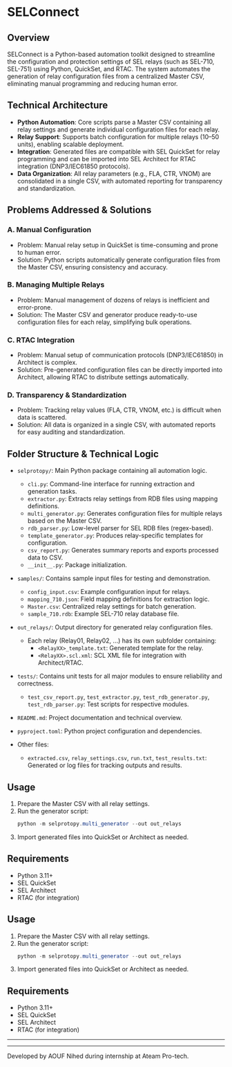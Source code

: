 # SELConnect

## Overview
SELConnect is a Python-based automation toolkit designed to streamline the configuration and protection settings of SEL relays (such as SEL-710, SEL-751) using Python, QuickSet, and RTAC. The system automates the generation of relay configuration files from a centralized Master CSV, eliminating manual programming and reducing human error.

## Technical Architecture
- **Python Automation**: Core scripts parse a Master CSV containing all relay settings and generate individual configuration files for each relay.
- **Relay Support**: Supports batch configuration for multiple relays (10–50 units), enabling scalable deployment.
- **Integration**: Generated files are compatible with SEL QuickSet for relay programming and can be imported into SEL Architect for RTAC integration (DNP3/IEC61850 protocols).
- **Data Organization**: All relay parameters (e.g., FLA, CTR, VNOM) are consolidated in a single CSV, with automated reporting for transparency and standardization.

## Problems Addressed & Solutions

### A. Manual Configuration
- Problem: Manual relay setup in QuickSet is time-consuming and prone to human error.
- Solution: Python scripts automatically generate configuration files from the Master CSV, ensuring consistency and accuracy.

### B. Managing Multiple Relays
- Problem: Manual management of dozens of relays is inefficient and error-prone.
- Solution: The Master CSV and generator produce ready-to-use configuration files for each relay, simplifying bulk operations.

### C. RTAC Integration
- Problem: Manual setup of communication protocols (DNP3/IEC61850) in Architect is complex.
- Solution: Pre-generated configuration files can be directly imported into Architect, allowing RTAC to distribute settings automatically.

### D. Transparency & Standardization
- Problem: Tracking relay values (FLA, CTR, VNOM, etc.) is difficult when data is scattered.
- Solution: All data is organized in a single CSV, with automated reports for easy auditing and standardization.


## Folder Structure & Technical Logic

- `selprotopy/`: Main Python package containing all automation logic.
	- `cli.py`: Command-line interface for running extraction and generation tasks.
	- `extractor.py`: Extracts relay settings from RDB files using mapping definitions.
	- `multi_generator.py`: Generates configuration files for multiple relays based on the Master CSV.
	- `rdb_parser.py`: Low-level parser for SEL RDB files (regex-based).
	- `template_generator.py`: Produces relay-specific templates for configuration.
	- `csv_report.py`: Generates summary reports and exports processed data to CSV.
	- `__init__.py`: Package initialization.

- `samples/`: Contains sample input files for testing and demonstration.
	- `config_input.csv`: Example configuration input for relays.
	- `mapping_710.json`: Field mapping definitions for extraction logic.
	- `Master.csv`: Centralized relay settings for batch generation.
	- `sample_710.rdb`: Example SEL-710 relay database file.

- `out_relays/`: Output directory for generated relay configuration files.
	- Each relay (Relay01, Relay02, ...) has its own subfolder containing:
		- `<RelayXX>_template.txt`: Generated template for the relay.
		- `<RelayXX>.scl.xml`: SCL XML file for integration with Architect/RTAC.

- `tests/`: Contains unit tests for all major modules to ensure reliability and correctness.
	- `test_csv_report.py`, `test_extractor.py`, `test_rdb_generator.py`, `test_rdb_parser.py`: Test scripts for respective modules.

- `README.md`: Project documentation and technical overview.

- `pyproject.toml`: Python project configuration and dependencies.

- Other files:
	- `extracted.csv`, `relay_settings.csv`, `run.txt`, `test_results.txt`: Generated or log files for tracking outputs and results.

## Usage
1. Prepare the Master CSV with all relay settings.
2. Run the generator script:
	 ```powershell
	 python -m selprotopy.multi_generator --out out_relays
	 ```
3. Import generated files into QuickSet or Architect as needed.

## Requirements
- Python 3.11+
- SEL QuickSet
- SEL Architect
- RTAC (for integration)

## Usage
1. Prepare the Master CSV with all relay settings.
2. Run the generator script:
	```powershell
	python -m selprotopy.multi_generator --out out_relays
	```
3. Import generated files into QuickSet or Architect as needed.

## Requirements
- Python 3.11+
- SEL QuickSet
- SEL Architect
- RTAC (for integration)


---

---
Developed by AOUF Nihed during internship at Ateam Pro-tech.

